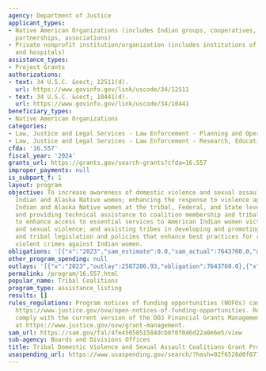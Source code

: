 ```yaml
---
agency: Department of Justice
applicant_types:
- Native American Organizations (includes Indian groups, cooperatives, corporations,
  partnerships, associations)
- Private nonprofit institution/organization (includes institutions of higher education
  and hospitals)
assistance_types:
- Project Grants
authorizations:
- text: 34 U.S.C. &sect; 12511(d).
  url: https://www.govinfo.gov/link/uscode/34/12511
- text: 34 U.S.C. &sect; 10441(d).
  url: https://www.govinfo.gov/link/uscode/34/10441
beneficiary_types:
- Native American Organizations
categories:
- Law, Justice and Legal Services - Law Enforcement - Planning and Operations
- Law, Justice and Legal Services - Law Enforcement - Research, Education, Training
cfda: '16.557'
fiscal_year: '2024'
grants_url: https://grants.gov/search-grants?cfda=16.557
improper_payments: null
is_subpart_f: 1
layout: program
objective: To increase awareness of domestic violence and sexual assault against American
  Indian and Alaska Native women; enhancing the response to violence against American
  Indian and Alaska Native women at the tribal, Federal, and State levels; identifying
  and providing technical assistance to coalition membership and tribal communities
  to enhance access to essential services to American Indian women victimized by domestic
  and sexual violence; and assisting tribes in developing and promoting state, local,
  and tribal legislation and policies that enhance best practices for responding to
  violent crimes against Indian women.
obligations: '[{"x":"2023","sam_estimate":0.0,"sam_actual":7643760.0,"usa_spending_actual":7238477.35},{"x":"2024","sam_estimate":0.0,"sam_actual":8282940.0,"usa_spending_actual":7400815.49},{"x":"2025","sam_estimate":0.0,"sam_actual":8282940.0,"usa_spending_actual":0.0}]'
other_program_spending: null
outlays: '[{"x":"2023","outlay":2587286.93,"obligation":7643760.0},{"x":"2024","outlay":0.0,"obligation":8282940.0},{"x":"2025","outlay":0.0,"obligation":0.0}]'
permalink: /program/16.557.html
popular_name: Tribal Coalitions
program_type: assistance_listing
results: []
rules_regulations: Program notices of funding opportunities (NOFOs) can be found at
  https://www.justice.gov/ovw/open-notices-of-funding-opportunities. Recipients must
  comply with the current version of the DOJ Financial Grants Management Guide found
  at https://www.justice.gov/ovw/grant-management.
sam_url: https://sam.gov/fal/4fe4565851584dcb8f6f046d22a0e6e5/view
sub-agency: Boards and Divisions Offices
title: Tribal Domestic Violence and Sexual Assault Coalitions Grant Program
usaspending_url: https://www.usaspending.gov/search/?hash=02f6526d0f077d9d16c254082d2f23e0
---
```

